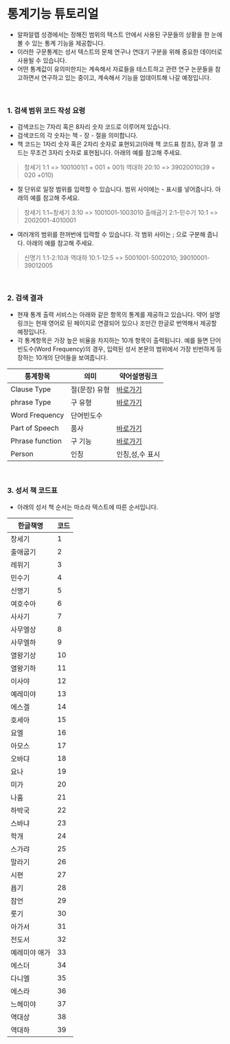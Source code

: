 통계기능 튜토리얼
================

- 알파알렙 성경에서는 정해진 범위의 텍스트 안에서 사용된 구문들의 상황을 한 눈에 볼 수 있는 통계 기능을 제공합니다.
- 이러한 구문통계는 성서 텍스트의 문체 연구나 연대기 구분을 위해 중요한 데이터로 사용될 수 있습니다.
- 어떤 통계값이 유의미한지는 계속해서 자료들을 테스트하고 관련 연구 논문들을 참고하면서 연구하고 있는 중이고, 계속해서 기능을 업데이트해 나갈 예정입니다.

<br>

### 1. 검색 범위 코드 작성 요령

- 검색코드는 7자리 혹은 8자리 숫자 코드로 이루어져 있습니다.
- 검색코드의 각 숫자는 책 - 장 - 절을 의미합니다.
- 책 코드는 1자리 숫자 혹은 2자리 숫자로 표현되고(아래 책 코드표 참조), 장과 절 코드는 무조건 3자리 숫자로 표현됩니다. 아래의 예를 참고해 주세요.<br>

>창세기 1:1 => 1001001(1 + 001 + 001)
>역대하 20:10 => 39020010(39 + 020 +010)

- 절 단위로 일정 범위를 입력할 수 있습니다. 범위 사이에는 - 표시를 넣어줍니다. 아래의 예를 참고해 주세요.

>창세기 1:1~창세기 3:10 => 1001001-1003010
>출애굽기 2:1-민수기 10:1 => 2002001-4010001

- 여러개의 범위를 한꺼번에 입력할 수 있습니다. 각 범위 사이는 ; 으로 구분해 줍니다. 아래의 예를 참고해 주세요.

>신명기 1:1-2:10과 역대하 10:1-12:5 => 5001001-5002010; 39010001-39012005

<br>

### 2. 검색 결과

- 현재 통계 출력 서비스는 아래와 같은 항목의 통계를 제공하고 있습니다. 약어 설명링크는 현재 영어로 된 페이지로 연결되어 있으나 조만간 한글로 번역해서 제공할 예정입니다.
- 각 통계항목은 가장 높은 비율을 차지하는 10개 항목이 출력됩니다. 예를 들면 단어 빈도수(Word Frequency)의 경우, 입력된 성서 본문의 범위에서 가장 빈번하게 등장하는 10개의 단어들을 보여줍니다.  


통계항목 | 의미 | 약어설명링크
--------|------|------------
Clause Type|절(문장) 유형|<a href="https://shebanq.ancient-data.org/shebanq/static/docs/featuredoc/features/comments/typ.html" target="_blank">바로가기</a>
phrase Type|구 유형|<a href="https://shebanq.ancient-data.org/shebanq/static/docs/featuredoc/features/comments/typ.html" target="_blank">바로가기</a>
Word Frequency|단어빈도수||
Part of Speech|품사|<a href="https://shebanq.ancient-data.org/shebanq/static/docs/featuredoc/features/comments/sp.html" target="_blank">바로가기</a>
Phrase function|구 기능|<a href="https://shebanq.ancient-data.org/shebanq/static/docs/featuredoc/features/comments/function.html" target="_blank">바로가기</a>
Person|인칭|인칭,성,수 표시|

<br>

### 3. 성서 책 코드표

- 아래의 성서 책 순서는 마소라 텍스트에 따른 순서입니다.

한글책명 | 코드
--------|---------
창세기	|	1
출애굽기	|	2
레위기	|	3
민수기	|	4
신명기	|	5
여호수아	|	6
사사기	|	7
사무엘상	|	8
사무엘하	|	9
열왕기상	|	10
열왕기하	|	11
이사야	|	12
예레미야	|	13
에스겔	|	14
호세아	|	15
요엘	|	16
아모스	|	17
오바댜	|	18
요나	|	19
미가	|	20
나훔	|	21
하박국	|	22
스바냐	|	23
학개	|	24
스가랴	|	25
말라기	|	26
시편	|	27
욥기	|	28
잠언	|	29
룻기	|	30
아가서	|	31
전도서	|	32
예레미야 애가	|	33
에스더	|	34
다니엘	|	35
에스라	|	36
느헤미야	|	37
역대상	|	38
역대하	|	39
<br>
